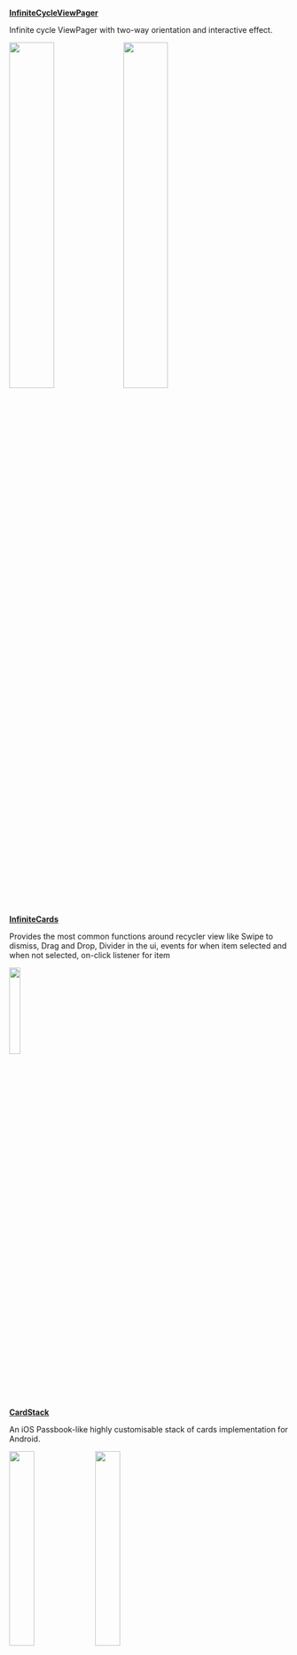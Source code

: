 **[InfiniteCycleViewPager](https://github.com/Devlight/InfiniteCycleViewPager)**

Infinite cycle ViewPager with two-way orientation and interactive effect.

<div>
<img src=https://camo.githubusercontent.com/58c202dab77152c85467fd7edb00f08e08c2583d/68747470733a2f2f64726976652e676f6f676c652e636f6d2f75633f6578706f72743d646f776e6c6f61642669643d304278504f5f556553377753635330687752545a55614731365a6e63 width="40%">
<img src=https://camo.githubusercontent.com/46a0c2773275d5a5acedc76a2b38ac1ec105d47a/68747470733a2f2f64726976652e676f6f676c652e636f6d2f75633f6578706f72743d646f776e6c6f61642669643d304278504f5f556553377753634e6d526d5758417a526d52774e484d width="40%">
</div>

**[InfiniteCards](https://github.com/BakerJQ/Android-InfiniteCards)**

Provides the most common functions around recycler view like Swipe to dismiss, Drag and Drop, Divider in the ui, events for when item selected and when not selected, on-click listener for item

<div>
<img src=https://raw.githubusercontent.com/BakerJQ/Android-InfiniteCards/master/screenshot/sample.gif width="20%">
</div>

**[CardStack](https://github.com/mutualmobile/CardStackUI)**

An iOS Passbook-like highly customisable stack of cards implementation for Android.

<div>
<img src=https://raw.githubusercontent.com/mutualmobile/CardStackUI/master/images/showcase/Card%20Click.gif?token=ABCt5vutFKLG17UfTjwuNP7Wch6_e0a5ks5Wsi1HwA%3D%3D width="30%">
<img src=https://raw.githubusercontent.com/mutualmobile/CardStackUI/master/images/showcase/PrallaxDrag.gif?token=ABCt5t4-uywQ20Kw489R1_5AQ7GXdx07ks5Wsi2QwA%3D%3D width="30%">
</div>
